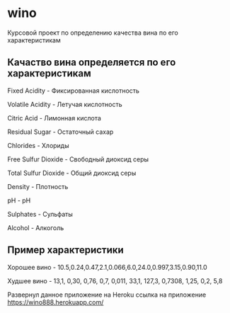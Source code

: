 # wino
Курсовой проект по определению качества вина по его характеристикам

## Качаство вина определяется по его характеристикам

Fixed Acidity - Фиксированная кислотность 

Volatile Acidity - Летучая кислотность 

Citric Acid - Лимонная кислота 

Residual Sugar - Остаточный сахар 

Chlorides - Хлориды 

Free Sulfur Dioxide - Свободный диоксид серы 

Total Sulfur Dioxide - Общий диоксид серы 

Density - Плотность 

pH  - pH 

Sulphates - Сульфаты 

Alcohol - Алкоголь 

## Пример характеристики
Хорошее вино - 10.5,0.24,0.47,2.1,0.066,6.0,24.0,0.997,3.15,0.90,11.0

Худшее вино - 13,1, 0,30, 0,76, 0,7, 0,011, 33,1, 127,3, 0,7308, 1,25, 0,2, 5,8


Развернул данное приложение на Heroku
ссылка на приложение
https://wino888.herokuapp.com/
